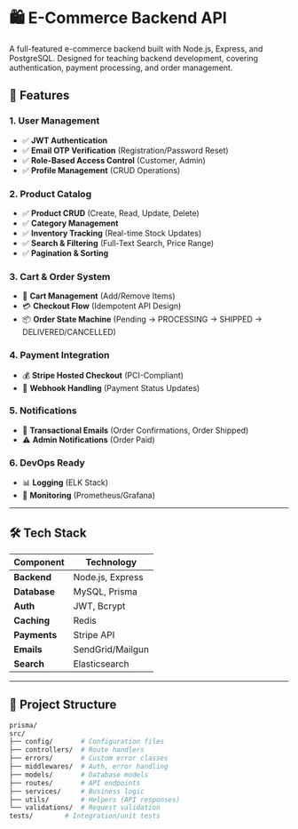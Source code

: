 # 🛍️ E-Commerce Backend API

A full-featured e-commerce backend built with Node.js, Express, and PostgreSQL. Designed for teaching backend development, covering authentication, payment processing, and order management.

## 🚀 Features

### **1. User Management**
- ✅ **JWT Authentication**  
- ✅ **Email OTP Verification** (Registration/Password Reset)  
- ✅ **Role-Based Access Control** (Customer, Admin)  
- ✅ **Profile Management** (CRUD Operations)  

### **2. Product Catalog**
- ✅ **Product CRUD** (Create, Read, Update, Delete)  
- ✅ **Category Management**  
- ✅ **Inventory Tracking** (Real-time Stock Updates)  
- ✅ **Search & Filtering** (Full-Text Search, Price Range)  
- ✅ **Pagination & Sorting**  

### **3. Cart & Order System**
- 🛒 **Cart Management** (Add/Remove Items)  
- 💳 **Checkout Flow** (Idempotent API Design)  
- 📦 **Order State Machine**  (Pending → PROCESSING → SHIPPED → DELIVERED/CANCELLED)


### **4. Payment Integration**
- 💰 **Stripe Hosted Checkout** (PCI-Compliant)  
- 🔔 **Webhook Handling** (Payment Status Updates)  

### **5. Notifications**
- 📧 **Transactional Emails** (Order Confirmations, Order Shipped)  
- ⚠️ **Admin Notifications** (Order Paid)  

### **6. DevOps Ready**
- 📊 **Logging** (ELK Stack)  
- 🚨 **Monitoring** (Prometheus/Grafana)  

---

## 🛠️ Tech Stack
| Component       | Technology       |
|-----------------|------------------|
| **Backend**     | Node.js, Express |
| **Database**    | MySQL, Prisma    |
| **Auth**        | JWT, Bcrypt      |
| **Caching**     | Redis            |
| **Payments**    | Stripe API       |
| **Emails**      | SendGrid/Mailgun |
| **Search**      | Elasticsearch    |

---

## 📂 Project Structure
```bash
prisma/
src/
├── config/       # Configuration files
├── controllers/  # Route handlers
├── errors/       # Custom error classes
├── middlewares/  # Auth, error handling
├── models/       # Database models
├── routes/       # API endpoints
├── services/     # Business logic
├── utils/        # Helpers (API responses)
└── validations/  # Request validation
tests/        # Integration/unit tests
```

